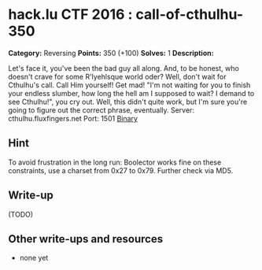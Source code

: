 # hack.lu CTF 2016 : call-of-cthulhu-350

**Category:** Reversing
**Points:** 350 (+100)
**Solves:**  1
**Description:**

Let's face it, you've been the bad guy all along. And, to be honest, who doesn't crave for some R'lyehlsque world oder? Well, don't wait for Cthulhu's call. Call Him yourself! Get mad! "I'm not waiting for you to finish your endless slumber, how long the hell am I supposed to wait? I demand to see Cthulhu!", you cry out. Well, this didn't quite work, but I'm sure you're going to figure out the correct phrase, eventually.
Server: cthulhu.fluxfingers.net Port: 1501
[Binary](call-for-cthulhu)

## Hint

To avoid frustration in the long run: Boolector works fine on these constraints, use a charset from 0x27 to 0x79. Further check via MD5.

## Write-up

(TODO)

## Other write-ups and resources

* none yet
